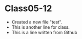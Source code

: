 # Class05-12
- Created a new file "test".
- This is another line for class.
- This is a line written from Github
